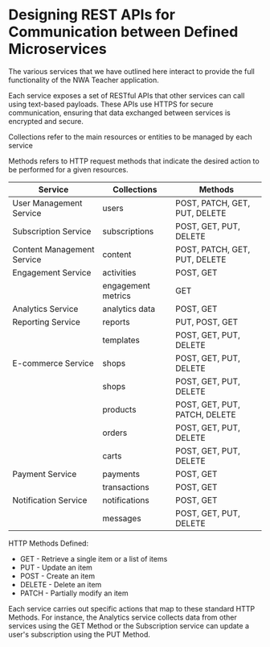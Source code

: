 # Designing REST APIs for Communication between Defined Microservices

The various services that we have outlined here interact to provide the full functionality of 
the NWA Teacher application.

Each service exposes a set of RESTful APIs that other services can call using text-based payloads. These APIs use HTTPS for secure communication, ensuring that data exchanged between services is encrypted and secure.

Collections refer to the main resources or entities to be managed by each service

Methods refers to HTTP request methods that indicate the desired action to be performed for a given resources. 

| Service | Collections | Methods |
| ------------ | ----------- | ------- |
| User Management Service | users | POST, PATCH, GET, PUT, DELETE |
| Subscription Service | subscriptions | POST, GET, PUT, DELETE |
| Content Management Service | content | POST, PATCH, GET, PUT, DELETE |
| Engagement Service | activities | POST, GET |
| | engagement metrics | GET |
| Analytics Service | analytics data | POST, GET |
| Reporting Service | reports | PUT, POST, GET |
| | templates | POST, GET, PUT, DELETE |
| E-commerce Service | shops | POST, GET, PUT, DELETE |
| | shops | POST, GET, PUT, DELETE |
| | products | POST, GET, PUT, PATCH, DELETE |
| | orders | POST, GET, PUT, DELETE |
| | carts | POST, GET, PUT, DELETE |
| Payment Service | payments | POST, GET |
| | transactions | POST, GET |
| Notification Service | notifications | POST, GET |
| | messages | POST, GET, PUT, DELETE |

HTTP Methods Defined:
* GET - Retrieve a single item or a list of items
* PUT - Update an item
* POST - Create an item
* DELETE - Delete an item
* PATCH - Partially modify an item

Each service carries out specific actions that map to these standard HTTP Methods. For instance, the Analytics service collects data from other services using the GET Method or the Subscription service can update a user's subscription using the PUT Method.

